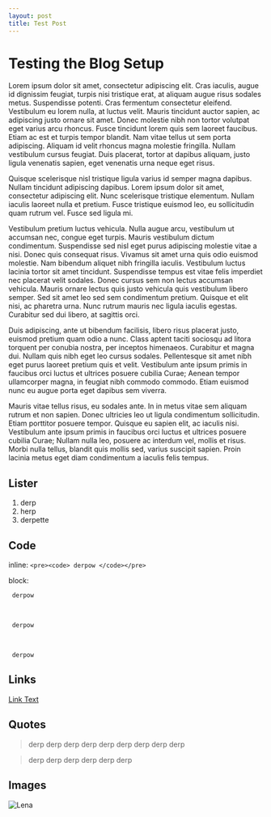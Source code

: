 ```yaml
---
layout: post
title: Test Post
---
```


Testing the Blog Setup
======================

Lorem ipsum dolor sit amet, consectetur adipiscing elit. Cras iaculis, augue id dignissim feugiat, turpis nisi tristique erat, at aliquam augue risus sodales metus. Suspendisse potenti. Cras fermentum consectetur eleifend. Vestibulum eu lorem nulla, at luctus
 velit. Mauris tincidunt auctor sapien, ac adipiscing justo ornare sit amet. Donec molestie nibh non tortor volutpat eget varius arcu rhoncus. Fusce tincidunt lorem quis sem laoreet faucibus. Etiam ac est et turpis tempor blandit. Nam vitae tellus ut sem porta 
adipiscing. Aliquam id velit rhoncus magna molestie fringilla. Nullam vestibulum cursus feugiat. Duis placerat, tortor at dapibus aliquam, justo ligula venenatis sapien, eget venenatis urna neque eget risus.

Quisque scelerisque nisl tristique ligula varius id semper magna dapibus. Nullam tincidunt adipiscing dapibus. Lorem ipsum dolor sit amet, consectetur adipiscing elit. Nunc scelerisque tristique elementum. Nullam iaculis laoreet nulla et pretium. Fusce tristique 
euismod leo, eu sollicitudin quam rutrum vel. Fusce sed ligula mi.

Vestibulum pretium luctus vehicula. Nulla augue arcu, vestibulum ut accumsan nec, congue eget turpis. Mauris vestibulum dictum condimentum. Suspendisse sed nisl eget purus adipiscing molestie vitae a nisi. Donec quis consequat risus. Vivamus sit amet urna quis odio
 euismod molestie. Nam bibendum aliquet nibh fringilla iaculis. Vestibulum luctus lacinia tortor sit amet tincidunt. Suspendisse tempus est vitae felis imperdiet nec placerat velit sodales. Donec cursus sem non lectus accumsan vehicula. Mauris ornare lectus quis 
justo vehicula quis vestibulum libero semper. Sed sit amet leo sed sem condimentum pretium. Quisque et elit nisi, ac pharetra urna. Nunc rutrum mauris nec ligula iaculis egestas. Curabitur sed dui libero, at sagittis orci.

Duis adipiscing, ante ut bibendum facilisis, libero risus placerat justo, euismod pretium quam odio a nunc. Class aptent taciti sociosqu ad litora torquent per conubia nostra, per inceptos himenaeos. Curabitur et magna dui. Nullam quis nibh eget leo cursus sodales.
 Pellentesque sit amet nibh eget purus laoreet pretium quis et velit. Vestibulum ante ipsum primis in faucibus orci luctus et ultrices posuere cubilia Curae; Aenean tempor ullamcorper magna, in feugiat nibh commodo commodo. Etiam euismod nunc eu augue porta eget 
dapibus sem viverra.

Mauris vitae tellus risus, eu sodales ante. In in metus vitae sem aliquam rutrum et non sapien. Donec ultricies leo ut ligula condimentum sollicitudin. Etiam porttitor posuere tempor. Quisque eu sapien elit, ac iaculis nisi. Vestibulum ante ipsum primis in faucibus
 orci luctus et ultrices posuere cubilia Curae; Nullam nulla leo, posuere ac interdum vel, mollis et risus. Morbi nulla tellus, blandit quis mollis sed, varius suscipit sapien. Proin lacinia metus eget diam condimentum a iaculis felis tempus.

## Lister ##

1. derp
2. herp
3. derpette

## Code ##

inline:
`<pre><code> derpow </code></pre>`



block:
	<pre><code> derpow </code></pre>  
	<pre><code> derpow </code></pre>  
	<pre><code> derpow </code></pre>  

## Links ##

[Link Text](http://taghof.github.com/Navigation-for-Robots-with-WIFI-and-CV/ "Title")

## Quotes ##

> derp derp derp
derp derp derp
derp derp derp

> derp derp derp
> derp derp derp

## Images ##

![Lena](/Navigation-for-Robots-with-WIFI-and-CV/images/lena.png "Lena.png")